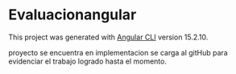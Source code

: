 # Evaluacionangular

This project was generated with [Angular CLI](https://github.com/angular/angular-cli) version 15.2.10.

proyecto se encuentra en implementacion  se carga al gitHub para evidenciar el trabajo logrado hasta el momento.
